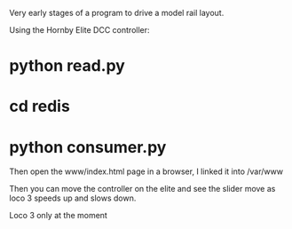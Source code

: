 Very early stages of a program to drive a model rail layout.

Using the Hornby Elite DCC controller:

# python read.py
# cd redis
# python consumer.py 

Then open the www/index.html page in a browser, I linked it into /var/www

Then you can move the controller on the elite and see the slider move as loco 3 speeds up and slows down.

Loco 3 only at the moment
